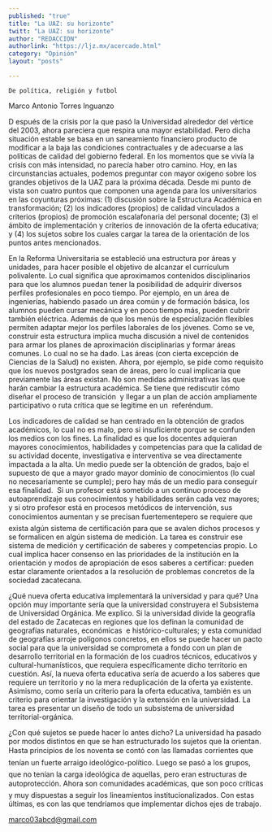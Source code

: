 ```yaml
---
published: "true"
title: "La UAZ: su horizonte"
twitt: "La UAZ: su horizonte"
author: "REDACCION"
authorlink: "https://ljz.mx/acercade.html"
category: "Opinión"
layout: "posts"

---
```



  
    De política, religión y futbol
  



  Marco Antonio Torres Inguanzo



  D espués de la crisis por la que pasó la Universidad alrededor del vértice del 2003, ahora pareciera que respira una mayor estabilidad. Pero dicha situación estable se basa en un saneamiento financiero producto de modificar a la baja las condiciones contractuales y de adecuarse a las políticas de calidad del gobierno federal. En los momentos que se vivía la crisis con más intensidad, no parecía haber otro camino. Hoy, en las circunstancias actuales, podemos preguntar con mayor oxigeno sobre los grandes objetivos de la UAZ para la próxima década. Desde mi punto de vista son cuatro puntos que componen una agenda para los universitarios en las coyunturas próximas: (1) discusión sobre la Estructura Académica en transformación; (2) los indicadores (propios) de calidad vinculados a criterios (propios) de promoción escalafonaria del personal docente; (3) el ámbito de implementación y criterios de innovación de la oferta educativa; y (4) los sujetos sobre los cuales cargar la tarea de la orientación de los puntos antes mencionados.



  En la Reforma Universitaria se estableció una estructura por áreas y unidades, para hacer posible el objetivo de alcanzar el currículum polivalente. Lo cual significa que aproximamos contenidos disciplinarios para que los alumnos puedan tener la posibilidad de adquirir diversos perfiles profesionales en poco tiempo. Por ejemplo, en un área de ingenierías, habiendo pasado un área común y de formación básica, los alumnos pueden cursar mecánica y en poco tiempo más, pueden cubrir también eléctrica. Además de que los menús de especialización flexibles permiten adaptar mejor los perfiles laborales de los jóvenes. Como se ve, construir esta estructura implica mucha discusión a nivel de contenidos para armar los planes de aproximación disciplinarias y formar áreas comunes. Lo cual no se ha dado. Las áreas (con cierta excepción de Ciencias de la Salud) no existen. Ahora, por ejemplo, se pide como requisito que los nuevos postgrados sean de áreas, pero lo cual implicaría que previamente las áreas existan. No son medidas administrativas las que harán cambiar la estructura académica. Se tiene que rediscutir cómo diseñar el proceso de transición  y llegar a un plan de acción ampliamente participativo o ruta crítica que se legitime en un  referéndum.



  Los indicadores de calidad se han centrado en la obtención de grados académicos, lo cual no es malo, pero si insuficiente porque se confunden los medios con los fines. La finalidad es que los docentes adquieran mayores conocimientos, habilidades y competencias para que la calidad de su actividad docente, investigativa e interventiva se vea directamente impactada a la alta. Un medio puede ser la obtención de grados, bajo el supuesto de que a mayor grado mayor dominio de conocimientos (lo cual no necesariamente se cumple); pero hay más de un medio para conseguir esa finalidad.  Si un profesor está sometido a un continuo proceso de autoaprendizaje sus conocimientos y habilidades serán cada vez mayores; y si otro profesor está en procesos metódicos de intervención, sus conocimientos aumentan y se precisan fuertementepero se requiere que exista algún sistema de certificación para que se avalen dichos procesos y se formalicen en algún sistema de medición. La tarea es construir ese sistema de medición y certificación de saberes y competencias propio. Lo cual implica hacer consenso en las prioridades de la institución en la orientación y modos de apropiación de esos saberes a certificar: pueden estar claramente orientados a la resolución de problemas concretos de la sociedad zacatecana.



  ¿Qué nueva oferta educativa implementará la universidad y para qué? Una opción muy importante sería que la universidad construyera el Subsistema de Universidad Orgánica. Me explico. Si la universidad divide la geografía del estado de Zacatecas en regiones que los definan la comunidad de geografías naturales, económicas  e histórico-culturales; y esta comunidad de geografías arroje polígonos concretos, en ellos se puede hacer un pacto social para que la universidad se comprometa a fondo con un plan de desarrollo territorial en la formación de los cuadros técnicos, educativos y cultural-humanísticos, que requiera específicamente dicho territorio en cuestión. Así, la nueva oferta educativa sería de acuerdo a los saberes que requiere un territorio y no la mera reduplicación de la oferta ya existente. Asimismo, como sería un criterio para la oferta educativa, también es un criterio para orientar la investigación y la extensión en la universidad. La tarea es presentar un diseño de todo un subsistema de universidad territorial-orgánica.



  ¿Con qué sujetos se puede hacer lo antes dicho? La universidad ha pasado por modos distintos en que se han estructurado los sujetos que la orientan. Hasta principios de los noventa se contó con las llamadas corrientes que tenían un fuerte arraigo ideológico-político. Luego se pasó a los grupos, que no tenían la carga ideológica de aquellas, pero eran estructuras de autoprotección. Ahora son comunidades académicas, que son poco críticas y muy dispuestas a seguir los lineamientos institucionalizados. Con estas últimas, es con las que tendríamos que implementar dichos ejes de trabajo.



  marco03abcd@gmail.com


